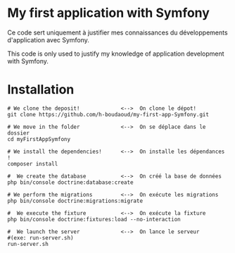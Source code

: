 # My first application with Symfony
Ce code sert uniquement à justifier mes connaissances du développements d'application avec Symfony.

This code is only used to justify my knowledge of application development with Symfony.



# Installation
```
# We clone the deposit!             <-->  On clone le dépot!
git clone https://github.com/h-boudaoud/my-first-app-Symfony.git

# We move in the folder             <-->  On se déplace dans le dossier
cd myFirstAppSymfony

# We install the dependencies!      <-->  On installe les dépendances !
composer install

#  We create the database           <-->  On créé la base de données
php bin/console doctrine:database:create

# We perform the migrations         <-->  On exécute les migrations
php bin/console doctrine:migrations:migrate

#  We execute the fixture           <-->  On exécute la fixture
php bin/console doctrine:fixtures:load --no-interaction

#  We launch the server             <-->  On lance le serveur 
#(exe: run-server.sh)
run-server.sh
```
